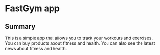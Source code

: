 # FastGym app

## Summary

This is a simple app that allows you to track your workouts and exercises. You can buy products
about fitness and health. You can also see the latest news about fitness and health.